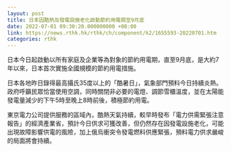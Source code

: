 ```yaml
---
layout: post
title: 日本因酷熱及發電設施老化啟動節約用電期至9月底
date: 2022-07-01 09:30:20.000000000 +08:00
link: https://news.rthk.hk/rthk/ch/component/k2/1655593-20220701.htm
categories: rthk
---
```


日本今日起啟動以所有家庭及企業等為對象的節約用電期，直至9月底，是大約7年以來，日本首次實施全國規模的節約用電措施。

日本各地昨日錄得最高攝氏35度以上的「酷暑日」，氣象部門預料今日持續炎熱。政府呼籲民眾恰當使用空調，同時關閉非必要的電燈、調節雪櫃溫度，並在太陽能發電量減少的下午5時至晚上8時前後，積極節約用電。

東京電力公司提供服務的區域內，酷熱天氣持續，較早時發布「電力供需緊張注意報告」的經濟產業省，預計今日供求可獲改善，但仍然存在因發電設施老化，可能出現故障影響供電的風險，加上俄烏衝突令發電燃料供應緊張，預料電力供求嚴峻的局面將會持續。
